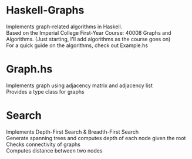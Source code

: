 # Haskell-Graphs
Implements graph-related algorithms in Haskell.  
Based on the Imperial College First-Year Course: 40008 Graphs and Algorithms. 
(Just starting, I'll add algorithms as the course goes on)  
For a quick guide on the algorithms, check out Example.hs  

# Graph.hs
Implements graph using adjacency matrix and adjacency list   
Provides a type class for graphs  

# Search
Implements Depth-First Search & Breadth-First Search  
Generate spanning trees and computes depth of each node given the root  
Checks connectivity of graphs  
Computes distance between two nodes  
